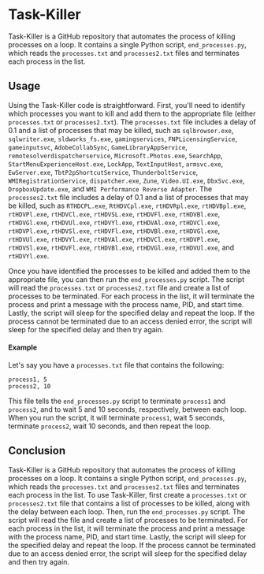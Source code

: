 # Task-Killer

Task-Killer is a GitHub repository that automates the process of killing processes on a loop. It contains a single Python script, `end_processes.py`, which reads the `processes.txt` and `processes2.txt` files and terminates each process in the list.

## Usage

Using the Task-Killer code is straightforward. First, you'll need to identify which processes you want to kill and add them to the appropriate file (either `processes.txt` or `processes2.txt`). The `processes.txt` file includes a delay of 0.1 and a list of processes that may be killed, such as `sqlbrowser.exe`, `sqlwriter.exe`, `sldworks_fs.exe`, `gamingservices`, `FNPLicensingService`, `gameinputsvc`, `AdobeCollabSync`, `GameLibraryAppService`, `remotesolverdispatcherservice`, `Microsoft.Photos.exe`, `SearchApp`, `StartMenuExperienceHost.exe`, `LockApp`, `TextInputHost`, `armsvc.exe`, `EwServer.exe`, `TbtP2pShortcutService`, `ThunderboltService`, `WMIRegistrationService`, `dispatcher.exe`, `Zune`, `Video.UI.exe`, `DbxSvc.exe`, `DropboxUpdate.exe`, and `WMI Performance Reverse Adapter`. The `processes2.txt` file includes a delay of 0.1 and a list of processes that may be killed, such as `RTHDCPL.exe`, `RtHDVCpl.exe`, `rtHDVRpl.exe`, `rtHDVBpl.exe`, `rtHDVPl.exe`, `rtHDVCl.exe`, `rtHDVSL.exe`, `rtHDVFl.exe`, `rtHDVBl.exe`, `rtHDVGl.exe`, `rtHDVUl.exe`, `rtHDVYl.exe`, `rtHDVAl.exe`, `rtHDVCl.exe`, `rtHDVPl.exe`, `rtHDVSl.exe`, `rtHDVFl.exe`, `rtHDVBl.exe`, `rtHDVGl.exe`, `rtHDVUl.exe`, `rtHDVYl.exe`, `rtHDVAl.exe`, `rtHDVCl.exe`, `rtHDVPl.exe`, `rtHDVSl.exe`, `rtHDVFl.exe`, `rtHDVBl.exe`, `rtHDVGl.exe`, `rtHDVUl.exe`, and `rtHDVYl.exe`.

Once you have identified the processes to be killed and added them to the appropriate file, you can then run the `end_processes.py` script. The script will read the `processes.txt` or `processes2.txt` file and create a list of processes to be terminated. For each process in the list, it will terminate the process and print a message with the process name, PID, and start time. Lastly, the script will sleep for the specified delay and repeat the loop. If the process cannot be terminated due to an access denied error, the script will sleep for the specified delay and then try again.

#### Example

Let's say you have a `processes.txt` file that contains the following:

```
process1, 5
process2, 10
```

This file tells the `end_processes.py` script to terminate `process1` and `process2`, and to wait 5 and 10 seconds, respectively, between each loop. When you run the script, it will terminate `process1`, wait 5 seconds, terminate `process2`, wait 10 seconds, and then repeat the loop.

## Conclusion

Task-Killer is a GitHub repository that automates the process of killing processes on a loop. It contains a single Python script, `end_processes.py`, which reads the `processes.txt` and `processes2.txt` files and terminates each process in the list. To use Task-Killer, first create a `processes.txt` or `processes2.txt` file that contains a list of processes to be killed, along with the delay between each loop. Then, run the `end_processes.py` script. The script will read the file and create a list of processes to be terminated. For each process in the list, it will terminate the process and print a message with the process name, PID, and start time. Lastly, the script will sleep for the specified delay and repeat the loop. If the process cannot be terminated due to an access denied error, the script will sleep for the specified delay and then try again.